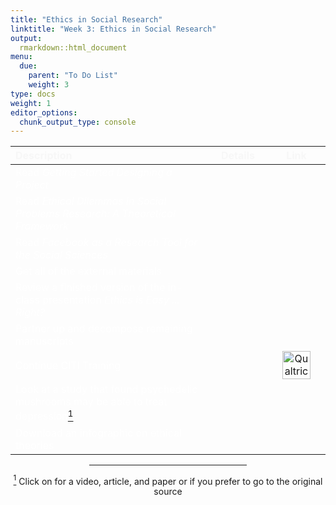 ```yaml
---
title: "Ethics in Social Research"
linktitle: "Week 3: Ethics in Social Research"
output:
  rmarkdown::html_document
menu:
  due:
    parent: "To Do List"
    weight: 3
type: docs
weight: 1
editor_options: 
  chunk_output_type: console
---
```

<script src="/rmarkdown-libs/kePrint/kePrint.js"></script>
<link href="/rmarkdown-libs/lightable/lightable.css" rel="stylesheet" />





<center>
<table class="table" style="width: auto !important; margin-left: auto; margin-right: auto;">
 <thead>
  <tr>
   <th style="text-align:left;color: #f7f7f7 !important;vertical-align: middle !important;"> Description </th>
   <th style="text-align:center;color: #f7f7f7 !important;vertical-align: middle !important;"> Details </th>
   <th style="text-align:center;color: #f7f7f7 !important;vertical-align: middle !important;"> Link </th>
  </tr>
 </thead>
<tbody>
  <tr>
   <td style="text-align:left;width: 20em; color: #ffffff !important;vertical-align: middle !important;"> Read <i>Getting Started Designing a Project</i> </td>
   <td style="text-align:center;width: 5em; color: #ffffff !important;vertical-align: middle !important;"> <a href="/readings/03-readings/#read-the-text"><span style="font-size: 25px; color: #89cff0;"><i class="fas fa-info-circle"></i></span></a> </td>
   <td style="text-align:center;width: 5em; color: #ffffff !important;vertical-align: middle !important;">  </td>
  </tr>
  <tr>
   <td style="text-align:left;width: 20em; color: #ffffff !important;vertical-align: middle !important;"> Read <i>Ethical Dilemmas in Social Problems Research: A Theoretical Framework</i> </td>
   <td style="text-align:center;width: 5em; color: #ffffff !important;vertical-align: middle !important;"> <a href="/readings/03-readings/#read-some-papers"><span style="font-size: 25px; color: #89cff0;"><i class="fas fa-info-circle"></i></span></a> </td>
   <td style="text-align:center;width: 5em; color: #ffffff !important;vertical-align: middle !important;">  </td>
  </tr>
  <tr>
   <td style="text-align:left;width: 20em; color: #ffffff !important;vertical-align: middle !important;"> Read <i>Facebook as a Research Tool for the Social Sciences</i> </td>
   <td style="text-align:center;width: 5em; color: #ffffff !important;vertical-align: middle !important;"> <a href="/readings/03-readings/#read-some-papers"><span style="font-size: 25px; color: #89cff0;"><i class="fas fa-info-circle"></i></span></a> </td>
   <td style="text-align:center;width: 5em; color: #ffffff !important;vertical-align: middle !important;">  </td>
  </tr>
  <tr>
   <td style="text-align:left;width: 20em; color: #ffffff !important;vertical-align: middle !important;"> Get all of the external materials </td>
   <td style="text-align:center;width: 5em; color: #ffffff !important;vertical-align: middle !important;"> <a href="/materials/03-materials/#downloads"><span style="font-size: 25px; color: #89cff0;"><i class="fas fa-info-circle"></i></span></a> </td>
   <td style="text-align:center;width: 5em; color: #ffffff !important;vertical-align: middle !important;">  </td>
  </tr>
  <tr>
   <td style="text-align:left;width: 20em; color: #ffffff !important;vertical-align: middle !important;"> Review a finished version of the in-class presentation <i>Ethics is Easy ... Right?</i> </td>
   <td style="text-align:center;width: 5em; color: #ffffff !important;vertical-align: middle !important;"> <a href="/materials/03-materials/#in-class-notes"><span style="font-size: 25px; color: #89cff0;"><i class="fas fa-info-circle"></i></span></a> </td>
   <td style="text-align:center;width: 5em; color: #ffffff !important;vertical-align: middle !important;">  </td>
  </tr>
  <tr>
   <td style="text-align:left;width: 20em; color: #ffffff !important;vertical-align: middle !important;"> Partner up and decompose remaining manuscripts </td>
   <td style="text-align:center;width: 5em; color: #ffffff !important;vertical-align: middle !important;"> <a href="/tasks/03-tasks/#breaking-down-the-remaining-literature"><span style="font-size: 25px; color: #89cff0;"><i class="fas fa-info-circle"></i></span></a> </td>
   <td style="text-align:center;width: 5em; color: #ffffff !important;vertical-align: middle !important;">  </td>
  </tr>
  <tr>
   <td style="text-align:left;width: 20em; color: #ffffff !important;vertical-align: middle !important;"> Continue CITI Training </td>
   <td style="text-align:center;width: 5em; color: #ffffff !important;vertical-align: middle !important;"> <a href="/tasks/03-tasks/#continue-citi-ethics-training"><span style="font-size: 25px; color: #89cff0;"><i class="fas fa-info-circle"></i></span></a> </td>
   <td style="text-align:center;width: 5em; color: #ffffff !important;vertical-align: middle !important;"> <a href="https://www.citiprogram.org/Shibboleth.sso/Login?target=https%3A%2F%2Fwww.citiprogram.org%2FSecure%2FWelcome.cfm%3finst%3d827&amp;entityID=https%3A%2F%2Fidp.wvu.edu%2Fidp%2Fshibboleth" target="_blank"><img src="/logos/citi-ico.png" alt="Qualtrics icon" width="45"></a> </td>
  </tr>
  <tr>
   <td style="text-align:left;width: 20em; color: #ffffff !important;vertical-align: middle !important;"> Look at a study that found psychedelic mushrooms may be able to treat depression<a href="#1"><sup>1</sup></a> </td>
   <td style="text-align:center;width: 5em; color: #ffffff !important;vertical-align: middle !important;"> <a href="/extras/03-extras/#psychedelic-mushrooms-may-treat-depression"><span style="font-size: 25px; color: #89cff0;"><i class="fas fa-info-circle"></i></span></a> </td>
   <td style="text-align:center;width: 5em; color: #ffffff !important;vertical-align: middle !important;"> <a href="https://www.nejm.org/doi/full/10.1056/NEJMoa2032994" target="_blank"><div style="font-size: 0.5rem;"><i class="fa fa-external-link fa-2x" aria-hidden="true" style="color:#559977"></i></div></a> </td>
  </tr>
  <tr>
   <td style="text-align:left;width: 20em; color: #ffffff !important;vertical-align: middle !important;"> Download an infographic on ethical theories </td>
   <td style="text-align:center;width: 5em; color: #ffffff !important;vertical-align: middle !important;"> <a href="/extras/03-extras/#philosophy-of-ethics"><span style="font-size: 25px; color: #89cff0;"><i class="fas fa-info-circle"></i></span></a> </td>
   <td style="text-align:center;width: 5em; color: #ffffff !important;vertical-align: middle !important;">  </td>
  </tr>
</tbody>
</table>
</center>

<center>
<hr align="center" width="50%">
<a id="1" href="#" onclick="history.back();" style="font-size:14px;"><sup>1</sup></a> <a style="font-size:14px;">Click on <i class="fa fa-info-circle" aria-hidden="true" style="color:#89cff0;"></i> for a video, article, and paper or <i class="fa fa-external-link" aria-hidden="true" style="color:#559977;"></i> if you prefer to go to the original source</a>
</center>
